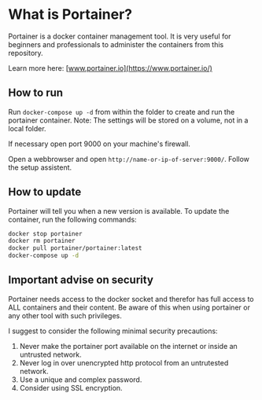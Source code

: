 # What is Portainer?

Portainer is a docker container management tool. It is very useful for beginners and professionals to administer the containers from this repository.

Learn more here: [www.portainer.io](https://www.portainer.io/)

## How to run

Run ```docker-compose up -d``` from within the folder to create and run the portainer container. Note: The settings will be stored on a volume, not in a local folder.

If necessary open port 9000 on your machine's firewall.

Open a webbrowser and open ```http://name-or-ip-of-server:9000/```. Follow the setup assistent.

## How to update

Portainer will tell you when a new version is available. To update the container, run the following commands:

```bash
docker stop portainer
docker rm portainer
docker pull portainer/portainer:latest
docker-compose up -d
```

## Important advise on security

Portainer needs access to the docker socket and therefor has full access to ALL containers and their content. Be aware of this when using portainer or any other tool with such privileges.

I suggest to consider the following minimal security precautions:

1. Never make the portainer port available on the internet or inside an untrusted network.
2. Never log in over unencrypted http protocol from an untrutested network.
3. Use a unique and complex password.
4. Consider using SSL encryption.
